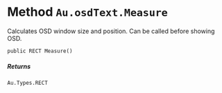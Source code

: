 # Method `Au.osdText.Measure`

Calculates OSD window size and position. Can be called before showing OSD.

```
public RECT Measure()
```

##### Returns

`Au.Types.RECT`
